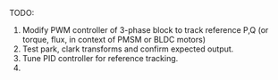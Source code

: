 TODO: 
1. Modify PWM controller of 3-phase block to track reference P,Q (or torque, flux, in context of PMSM or BLDC motors)
2. Test park, clark transforms and confirm expected output.
3. Tune PID controller for reference tracking.
4. 
